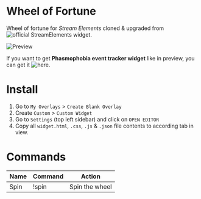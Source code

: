 # Wheel of Fortune
Wheel of fortune for _Stream Elements_ cloned & upgraded from ![official StreamElements widget](https://github.com/StreamElements/widgets/tree/master/WheelOfFortune).

![Preview](https://i.ibb.co/GMcNpR7/ezgif-com-gif-maker-1.gif)

If you want to get **Phasmophobia event tracker widget** like in preview, you can get it ![here](https://github.com/richardevcom/streamelements-phasmophobia-event-tracker).

# Install
1. Go to `My Overlays` > `Create Blank Overlay`
2. Create `Custom` > `Custom Widget`
3. Go to `Settings` (top left sidebar) and click on `OPEN EDITOR`
3. Copy all `widget.html`, `.css`, `.js` & `.json` file contents to according tab in view.


# Commands
| Name | Command | Action |
|--|--|--|
| Spin | !spin | Spin the wheel |
